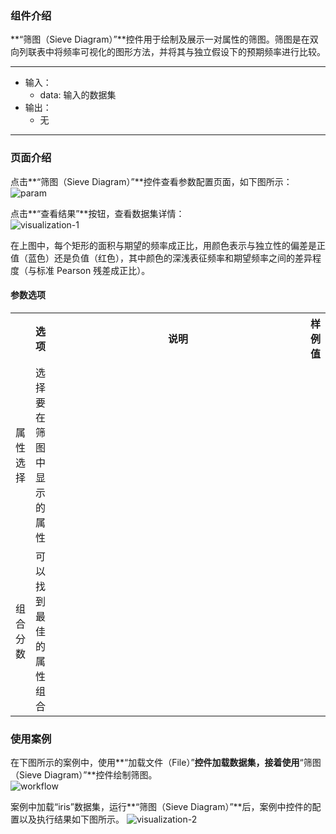 ### 组件介绍
**“筛图（Sieve Diagram）”**控件用于绘制及展示一对属性的筛图。筛图是在双向列联表中将频率可视化的图形方法，并将其与独立假设下的预期频率进行比较。
<hr/>

- 输入：
  - data: 输入的数据集
- 输出：
  - 无

<hr/>


### 页面介绍
点击**“筛图（Sieve Diagram）”**控件查看参数配置页面，如下图所示：  
![param](/img/aistudio/model/sieve-diagram/param.png)

点击**“查看结果”**按钮，查看数据集详情：  
![visualization-1](/img/aistudio/model/sieve-diagram/visualization-1.png)

在上图中，每个矩形的面积与期望的频率成正比，用颜色表示与独立性的偏差是正值（蓝色）还是负值（红色），其中颜色的深浅表征频率和期望频率之间的差异程度（与标准 Pearson 残差成正比）。

#### 参数选项
<table>
  <tr>
    <th></th>
    <th>选项</th>
    <th width="650">说明</th>
    <th>样例值</th>
  </tr>
  <tr>
      <td>属性选择</td> 
      <td>
      选择要在筛图中显示的属性
      </td> 
      <td></td>
  </tr>
  <tr>
      <td>组合分数</td> 
      <td>
      可以找到最佳的属性组合
      </td> 
      <td></td>
  </tr>
</table>

### 使用案例
在下图所示的案例中，使用**“加载文件（File）”**控件加载数据集，接着使用**“筛图（Sieve Diagram）”**控件绘制筛图。   
![workflow](/img/aistudio/model/sieve-diagram/workflow.png)

案例中加载“iris”数据集，运行**“筛图（Sieve Diagram）”**后，案例中控件的配置以及执行结果如下图所示。
![visualization-2](/img/aistudio/model/sieve-diagram/visualization-2.png)